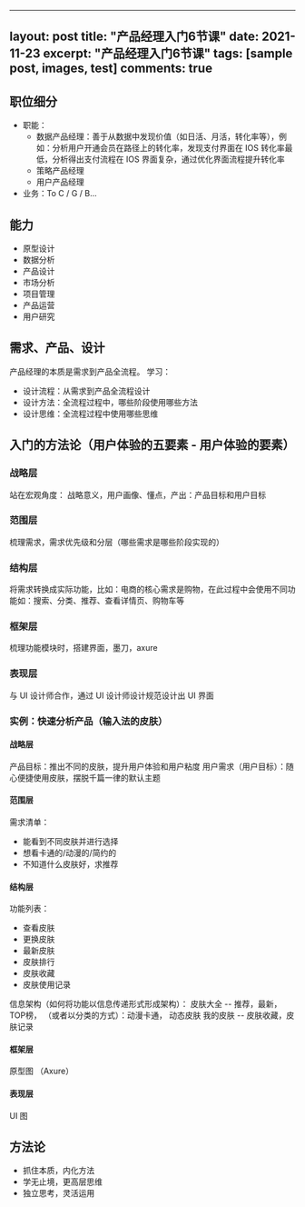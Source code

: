 

---
layout: post
title: "产品经理入门6节课"
date: 2021-11-23
excerpt: "产品经理入门6节课"
tags: [sample post, images, test]
comments: true
---

## 职位细分
* 职能：
	* 数据产品经理：善于从数据中发现价值（如日活、月活，转化率等），例如：分析用户开通会员在路径上的转化率，发现支付界面在 IOS 转化率最低，分析得出支付流程在 IOS 界面复杂，通过优化界面流程提升转化率
	* 策略产品经理
	* 用户产品经理
* 业务：To C / G / B...

## 能力
* 原型设计
* 数据分析
* 产品设计
* 市场分析
* 项目管理
* 产品运营
* 用户研究

## 需求、产品、设计
产品经理的本质是需求到产品全流程。
学习：
* 设计流程：从需求到产品全流程设计
* 设计方法：全流程过程中，哪些阶段使用哪些方法
* 设计思维：全流程过程中使用哪些思维

## 入门的方法论（用户体验的五要素 - 用户体验的要素）
### 战略层
站在宏观角度： 战略意义，用户画像、懂点，产出：产品目标和用户目标

### 范围层
梳理需求，需求优先级和分层（哪些需求是哪些阶段实现的）

### 结构层
将需求转换成实际功能，比如：电商的核心需求是购物，在此过程中会使用不同功能如：搜索、分类、推荐、查看详情页、购物车等

### 框架层
梳理功能模块时，搭建界面，墨刀，axure

### 表现层
与 UI 设计师合作，通过 UI 设计师设计规范设计出 UI 界面

### 实例：快速分析产品（输入法的皮肤）
#### 战略层
产品目标：推出不同的皮肤，提升用户体验和用户粘度
用户需求（用户目标）：随心便捷使用皮肤，摆脱千篇一律的默认主题

#### 范围层
需求清单：
*  能看到不同皮肤并进行选择
*  想看卡通的/动漫的/简约的
*  不知道什么皮肤好，求推荐

#### 结构层
功能列表：
* 查看皮肤
* 更换皮肤
* 最新皮肤
* 皮肤排行
* 皮肤收藏
* 皮肤使用记录

信息架构（如何将功能以信息传递形式形成架构）：
皮肤大全 -- 推荐，最新，TOP榜， （或者以分类的方式）：动漫卡通， 动态皮肤
我的皮肤 -- 皮肤收藏，皮肤记录

#### 框架层
原型图 （Axure）

#### 表现层
UI 图

## 方法论
* 抓住本质，内化方法
* 学无止境，更高层思维
* 独立思考，灵活运用






